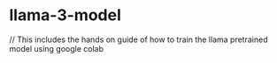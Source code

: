 # llama-3-model

// This includes the hands on guide of how to train the llama pretrained model using google colab
